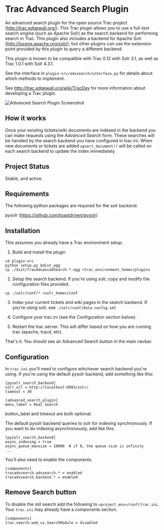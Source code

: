 
Trac Advanced Search Plugin
============================

An advanced search plugin for the open source Trac project
(http://trac.edgewall.org/). This Trac plugin allows you to use a full-text
search engine (such as Apache Solr) as the search backend for performing
search in Trac.  This plugin also includes a backend for Apache Solr
(http://lucene.apache.org/solr/), but other plugins can use the extension point
provided by this plugin to query a different backend.

This plugin is known to be compatible with Trac 0.12 with Solr 3.1, as well as
Trac 1.0.1 with Solr 4.3.1.

See the interface in `plugin-src/advsearch/interface.py` for details about which
methods to implement.

See http://trac.edgewall.org/wiki/TracDev for more information about developing
a Trac plugin.

![Advanced Search Plugin Screenshot][screenshot]

How it works
------------

Once your existing tickets/wiki documents are indexed in the backend you can
make requests using the *Advanced Search* form.  These searches will be handled
by the search backend you have configured in trac.ini.  When new documents or
tickets are added `upsert_document()` will be called on each search backend
to update the index immediately.



Project Status
--------------
Stable, and active.


Requirements
------------

The following python packages are required for the solr backend.

pysolr (https://github.com/toastdriven/pysolr)



Installation
------------

This assumes you already have a Trac environment setup.

1. Build and install the plugin
```
cd plugin-src
python setup.py bdist_egg
cp ./dist/TracAdvancedSearch-*.egg <trac_environment_home>/plugins
```

2. Setup the search backend.  If you're using solr, copy and modify the
configuration files provided.
```
cp ./solr/conf/* <solr_home>/conf
```

3. Index your current tickets and wiki pages in the search backend.  If you're
using solr, see `./solr/conf/data-config.xml`

4. Configure your trac.ini (see the Configuration section below).

5. Restart the trac server. This will differ based on how you are running trac
(apache, tracd, etc).

That's it. You should see an Advanced Search button in the main navbar.



Configuration
-------------

In `trac.ini` you'll need to configure whichever search backend you're using.  If
you're using the default pysolr backend, add something like this:

```
[pysolr_search_backend]
solr_url = http://localhost:8983/solr/
timeout = 30

[advanced_search_plugin]
menu_label = Real Search
```

button_label and timeout are both optional.

The default pysolr backend queries to solr for indexing synchronously.
If you want to do indexing asynchronously, add like this:

```
[pysolr_search_backend]
async_indexing = true
async_queue_maxsize = 10000  # if 0, the queue size is infinity
...
```

You'll also need to enable the components.

```
[components]
tracadvsearch.advsearch.* = enabled
tracadvsearch.backend.* = enabled
```


Remove Search button
--------------------

To disable the old search add the following to `<project_env>/conf/trac.ini`.
Your `trac.ini` may already have a components section.

```
[components]
trac.search.web_ui.SearchModule = disabled
```

[screenshot]: https://raw.github.com/blampe/TracAdvancedSearchPlugin/gh-pages/example.png "Screenshot"
